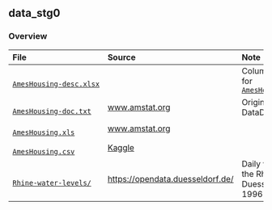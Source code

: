 ## data_stg0

### Overview

<table>

<thead>
<tr>
<th align="left">File</th>
<th align="left">Source</th>
<th align="left">Note</th>
</tr>
</thead>

<tbody>


<!-- AmesHousing-desc.xlsx --> 
<tr>

<!-- * File -->
<td align="left">
<code><a target="_blank" rel="noopener noreferrer" href='https://github.com/j-honnacker/data-viz-sas/blob/master/data_stg0/AmesHousing-desc.xlsx'>
AmesHousing&#8209;desc.xlsx
</a></code>
</td>

<!-- * Source -->
<td align="left">

</a>
</td>

<!-- * Note -->
<td align="left">
Column specifications for
<code><a target="_blank" rel="noopener noreferrer" href='https://github.com/j-honnacker/data-viz-sas/blob/master/data_stg0/AmesHousing.csv'>
AmesHousing.csv
</a></code>
</td>

</tr>



<!-- AmesHousing-doc.txt --> 
<tr>

<!-- * File -->
<td align="left">
<code><a target="_blank" rel="noopener noreferrer" href='https://github.com/j-honnacker/data-viz-sas/blob/master/data_stg0/AmesHousing-doc.txt'>
AmesHousing&#8209;doc.txt
</a></code>
</td>

<!-- * Source -->
<td align="left">
<a target="_blank" rel="noopener noreferrer" href="https://ww2.amstat.org/publications/jse/v19n3/decock/DataDocumentation.txt">
www.amstat.org
</a>
</td>

<!-- * Note -->
<td align="left">
Original file name: DataDocumentation.txt
</td>

</tr>



<!-- AmesHousing.xls --> 
<tr>

<!-- * File -->
<td align="left">
<code><a target="_blank" rel="noopener noreferrer" href='https://github.com/j-honnacker/data-viz-sas/blob/master/data_stg0/AmesHousing.xls'>
AmesHousing.xls
</a></code>
</td>

<!-- * Source -->
<td align="left">
<a target="_blank" rel="noopener noreferrer" href="http://www.amstat.org/publications/jse/v19n3/decock/AmesHousing.xls">
www.amstat.org
</a>
</td>

<!-- * Note -->
<td align="left">
</td>

</tr>



<!-- AmesHousing.csv --> 
<tr>

<!-- * File -->
<td align="left">
<code><a target="_blank" rel="noopener noreferrer" href='https://github.com/j-honnacker/data-viz-sas/blob/master/data_stg0/AmesHousing.csv'>
AmesHousing.csv
</a></code>
</td>

<!-- * Source -->
<td align="left">
<a target="_blank" rel="noopener noreferrer" href="https://www.kaggle.com/prevek18/ames-housing-dataset/downloads/ames-housing-dataset.zip/1">
Kaggle
</a>
</td>

<!-- * Note -->
<td align="left">
</td>

</tr>



<!-- Rhine-water-levels --> 
<tr>

<!-- * File -->
<td align="left">
<code><a target="_blank" rel="noopener noreferrer" href='https://github.com/j-honnacker/data-viz-SAS/tree/master/data_stg0/Rhine-water-levels'>
Rhine&#8209;water&#8209;levels/
</a></code>
</td>

<!-- * Source -->
<td align="left">
<a target="_blank" rel="noopener noreferrer" href="https://opendata.duesseldorf.de/dataset/t%C3%A4gliche-wasserst%C3%A4nde-des-rheins-bei-d%C3%BCsseldorf-den-monaten-seit-1996">
https://opendata.duesseldorf.de/
</a>
</td>

<!-- * Note -->
<td align="left">
Daily water levels of the Rhine at Duesseldorf since 1996
</td>

</tr>

</tbody>

</table>
